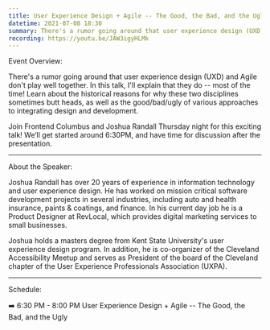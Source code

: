 ```yaml
---
title: User Experience Design + Agile -- The Good, the Bad, and the Ugly
datetime: 2021-07-08 18:30
summary: There's a rumor going around that user experience design (UXD) and Agile don't play well together. In this talk, I'll explain that they do -- most of the time! 
recording: https://youtu.be/JAW3igyHLMk
---
```

Event Overview:

<page-paragraph>
There's a rumor going around that user experience design (UXD) and Agile don't play well together. In this talk, I'll explain that they do -- most of the time! Learn about the historical reasons for why these two disciplines sometimes butt heads, as well as the good/bad/ugly of various approaches to integrating design and development.

Join Frontend Columbus and Joshua Randall Thursday night for this exciting talk! We’ll get started around 6:30PM, and have time for discussion after the presentation.
</page-paragraph>

---

About the Speaker:

<page-paragraph>
Joshua Randall has over 20 years of experience in information technology and user experience design. He has worked on mission critical software development projects in several industries, including auto and health insurance, paints & coatings, and finance. In his current day job he is a Product Designer at RevLocal, which provides digital marketing services to small businesses.

Joshua holds a masters degree from Kent State University's user experience design program. In addition, he is co-organizer of the Cleveland Accessibility Meetup and serves as President of the board of the Cleveland chapter of the User Experience Professionals Association (UXPA).
</page-paragraph>

--- 
Schedule:

➡️ 6:30 PM - 8:00 PM
User Experience Design + Agile -- The Good, the Bad, and the Ugly